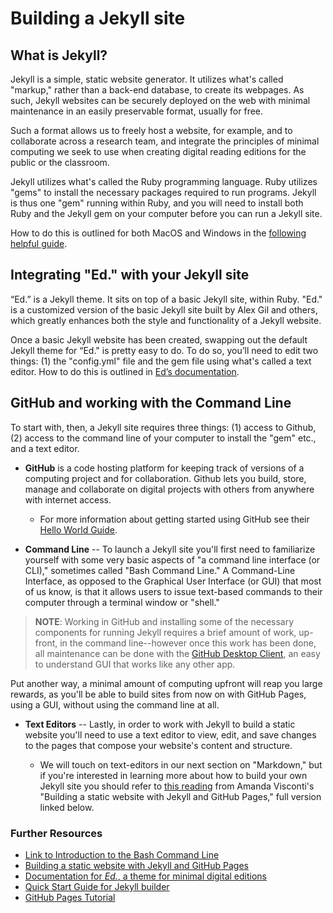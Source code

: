 # Building a Jekyll site

## What is Jekyll?

Jekyll is a simple, static website generator. It utilizes what's called "markup," rather than a back-end database, to create its webpages. As such, Jekyll websites can be securely deployed on the web with minimal maintenance in an easily preservable format, usually for free. 

Such a format allows us to freely host a website, for example, and to collaborate across a research team, and integrate the principles of minimal computing we seek to use when creating digital reading editions for the public or the classroom. 

Jekyll utilizes what's called the Ruby programming language. Ruby utilizes "gems" to install the necessary packages required to run programs. Jekyll is thus one "gem" running within Ruby, and you will need to install both Ruby and the Jekyll gem on your computer before you can run a Jekyll site. 

How to do this is outlined for both MacOS and Windows in the [following helpful guide](https://programminghistorian.org/en/lessons/building-static-sites-with-jekyll-github-pages#text-editor-).

## Integrating "Ed." with your Jekyll site

“Ed.” is a Jekyll theme. It sits on top of a basic Jekyll site, within Ruby. "Ed." is a customized version of the basic Jekyll site built by Alex Gil and others, which greatly enhances both the style and functionality of a Jekyll website. 

Once a basic Jekyll website has been created, swapping out the default Jekyll theme for “Ed." is pretty easy to do. To do so, you’ll need to edit two things: (1) the "config.yml" file and the gem file using what's called a text editor. How to do this is outlined in [Ed’s documentation](https://elotroalex.github.io/ed/documentation/#installing-ed-replacing-an-existing-jekyll-theme).

## GitHub and working with the Command Line

To start with, then, a Jekyll site requires three things: (1) access to Github, (2) access to the command line of your computer to install the "gem" etc., and a text editor.

* **GitHub** is a code hosting platform for keeping track of versions of a computing project and for collaboration. Github lets you build, store, manage and collaborate on digital projects with others from anywhere with internet access.

    - For more information about getting started using GitHub see their [Hello World Guide](https://guides.github.com/activities/hello-world/#what).
    
* **Command Line** -- To launch a Jekyll site you'll first need to familiarize yourself with some very basic aspects of "a command line interface (or CLI)," sometimes called "Bash Command Line." A Command-Line Interface, as opposed to the Graphical User Interface (or GUI) that most of us know, is that it allows users to issue text-based commands to their computer through a terminal window or "shell." 

>**NOTE**: Working in GitHub and installing some of the necessary components for running Jekyll requires a brief amount of work, up-front, in the command line--however once this work has been done, all maintenance can be done with the [GitHub Desktop Client](https://desktop.github.com/), an easy to understand GUI that works like any other app. 

Put another way, a minimal amount of computing upfront will reap you large rewards, as you'll be able to build sites from now on with GitHub Pages, using a GUI, without using the command line at all.
 
* **Text Editors** -- Lastly, in order to work with Jekyll to build a static website you'll need to use a text editor to view, edit, and save changes to the pages that compose your website's content and structure. 

    - We will touch on text-editors in our next section on "Markdown," but if you're interested in learning more about how to build your own Jekyll site you should refer to [this reading](https://programminghistorian.org/en/lessons/building-static-sites-with-jekyll-github-pages#text-editor-) from Amanda Visconti's "Building a static website with Jekyll and GitHub Pages," full version linked below.

### Further Resources

* [Link to Introduction to the Bash Command Line](https://programminghistorian.org/en/lessons/intro-to-bash)
* [Building a static website with Jekyll and GitHub Pages](https://programminghistorian.org/en/lessons/building-static-sites-with-jekyll-github-pages)
* [Documentation for *Ed.*, a theme for minimal digital editions](https://elotroalex.github.io/ed/documentation/#installing-ed-replacing-an-existing-jekyll-theme)
* [Quick Start Guide for Jekyll builder](https://jekyllrb.com/docs/)
* [GitHub Pages Tutorial](https://pages.github.com/)
